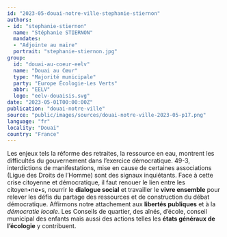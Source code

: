 ```yaml
---
id: "2023-05-douai-notre-ville-stephanie-stiernon"
authors:
- id: "stephanie-stiernon"
  name: "Stéphanie STIERNON"
  mandates: 
  - "Adjointe au maire"
  portrait: "stephanie-stiernon.jpg"
group:
  id: "douai-au-coeur-eelv"
  name: "Douai au Cœur"
  type: "Majorité municipale"
  party: "Europe Écologie-Les Verts"
  abbr: "EELV"
  logo: "eelv-douaisis.svg"
date: "2023-05-01T00:00:00Z"
publication: "douai-notre-ville"
source: "public/images/sources/douai-notre-ville-2023-05-p17.png"
language: "fr"
locality: "Douai"
country: "France"
---
```


Les enjeux tels la réforme des retraites, la ressource en eau, montrent les difficultés du gouvernement dans l’exercice démocratique. 49-3, interdictions de manifestations, mise en cause de certaines associations (Ligue des Droits de l’Homme) sont des signaux inquiétants.
Face à cette crise citoyenne et démocratique, il faut renouer le lien entre les citoyen•ne•s, nourrir le **dialogue social** et travailler le **vivre ensemble** pour relever les défis du partage des ressources et de construction du débat démocratique.
Affirmons notre attachement aux **libertés publiques** et à la *démocratie locale*.
Les Conseils de quartier, des aînés, d’école, conseil municipal des enfants mais aussi des actions telles les **états généraux de l’écologie** y contribuent.
